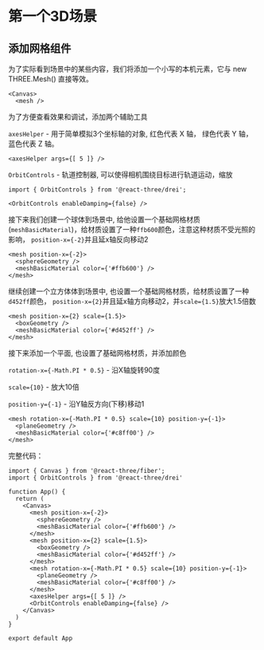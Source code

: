 # 第一个3D场景

## 添加网格组件

为了实际看到场景中的某些内容，我们将添加一个小写<mesh />的本机元素，它与 new THREE.Mesh() 直接等效。

```tsx
<Canvas>
  <mesh />
```

为了方便查看效果和调试，添加两个辅助工具

`axesHelper` -  用于简单模拟3个坐标轴的对象, 红色代表 X 轴， 绿色代表 Y 轴， 蓝色代表 Z 轴。
```tsx
<axesHelper args={[ 5 ]} />
```

`OrbitControls` - 轨道控制器, 可以使得相机围绕目标进行轨道运动，缩放
```tsx
import { OrbitControls } from '@react-three/drei';

<OrbitControls enableDamping={false} />
```

接下来我们创建一个球体到场景中, 给他设置一个基础网格材质(`meshBasicMaterial`)，给材质设置了一种`ffb600`颜色，注意这种材质不受光照的影响， `position-x={-2}`并且延x轴反向移动2
```tsx
<mesh position-x={-2}>
  <sphereGeometry />
  <meshBasicMaterial color={'#ffb600'} />
</mesh>
```

继续创建一个立方体体到场景中, 也设置一个基础网格材质，给材质设置了一种`d452ff`颜色， `position-x={2}`并且延x轴方向移动2，并`scale={1.5}`放大1.5倍数
```tsx
<mesh position-x={2} scale={1.5}>
  <boxGeometry />
  <meshBasicMaterial color={'#d452ff'} />
</mesh>
```

接下来添加一个平面, 也设置了基础网格材质，并添加颜色

`rotation-x={-Math.PI * 0.5}` - 沿X轴旋转90度

`scale={10}` - 放大10倍

`position-y={-1}` - 沿Y轴反方向(下移)移动1

```tsx
<mesh rotation-x={-Math.PI * 0.5} scale={10} position-y={-1}>
  <planeGeometry />
  <meshBasicMaterial color={'#c8ff00'} />
</mesh>
```

完整代码：
```tsx
import { Canvas } from '@react-three/fiber';
import { OrbitControls } from '@react-three/drei'

function App() {
  return (
    <Canvas>
      <mesh position-x={-2}>
        <sphereGeometry />
        <meshBasicMaterial color={'#ffb600'} />
      </mesh>
      <mesh position-x={2} scale={1.5}>
        <boxGeometry />
        <meshBasicMaterial color={'#d452ff'} />
      </mesh>
      <mesh rotation-x={-Math.PI * 0.5} scale={10} position-y={-1}>
        <planeGeometry />
        <meshBasicMaterial color={'#c8ff00'} />
      </mesh>
      <axesHelper args={[ 5 ]} />
      <OrbitControls enableDamping={false} />
    </Canvas>
  )
}

export default App
```
